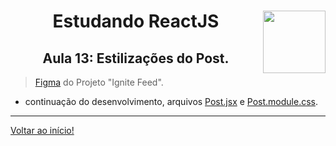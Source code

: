 <div align="center">
<a href="https://github.com/monicaquintal" target="_blank"><img align="right" height="100" src="https://cdn.jsdelivr.net/gh/devicons/devicon/icons/react/react-original.svg" /></a>
<h1>Estudando ReactJS</h1>
<h2>Aula 13: Estilizações do Post.</h2>
</div>

> [Figma](https://www.figma.com/community/file/1113573231685349036) do Projeto "Ignite Feed".

- continuação do desenvolvimento, arquivos [Post.jsx](../../projetos/01-fundamentos-reactjs/src/components/Post.jsx) e [Post.module.css](../../projetos/01-fundamentos-reactjs/src/components/Post.module.css).

---

[Voltar ao início!](https://github.com/monicaquintal/estudandoReact/)